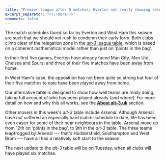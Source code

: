 ```yaml
---
title: "Premier league after 5 matches: Everton not really showing relegation form (yet!)"
excerpt_separator: "<!--more-->"
comments: false
---
```


The match schedules faced so far by Everton and West Ham 
this season are such that we should not rush to condemn their early
form. Both clubs climb clear of the relegation zone in the 
[*alt-3* league table](/leagues/england-premier-league), 
which is based on a coherent mathematical model rather than 
just on 'points in the bag'.

In their first five games, Everton have already faced Man City, Man Utd,
Chelsea and Spurs; and three of their five 
matches have been away from home.

In West Ham's case, the opposition has not been quite so strong but
four of their five matches to date have been played away from home.

Our alternative table is designed to show how well teams are *really*
doing, taking full account of who has been played already (and where).
For more detail on how and why this all works, see 
the [**About alt-3.uk**](/about/) section.

Other movers in this week's *alt-3* table include *Arsenal*.
Although Arsenal have *not* suffered an especially hard match-schedule
to date, life has been even easier for some of their near neighbours
in the table.  Arsenal move up from 12th on 'points in the bag', to 9th
in the *alt-3* table.  The three teams leapfrogged by Arsenal ---
that's Huddersfield, Southampton and West Brom --- have all had a
relatively soft start to the season.

The next update to the *alt-3* table will be on Tuesday, when all
clubs will have played six matches.

